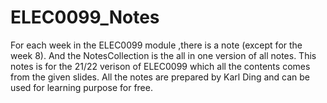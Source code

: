 # ELEC0099_Notes

For each week in the ELEC0099 module ,there is a note (except for the week 8). And the NotesCollection is the all in one version of all notes. This notes is for the 21/22 verison of ELEC0099 which all the contents comes from the given slides. All the notes are prepared by Karl Ding and can be used for learning purpose for free.
